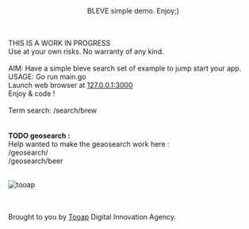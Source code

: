 <HTML> <CENTER>BLEVE simple demo. Enjoy;)</CENTER>

<BR><BR>
THIS IS A WORK IN PROGRESS<BR> Use at your own risks. No warranty of any kind.
<BR><BR>AIM: Have a simple bleve search set of example to jump start your app.
<BR>USAGE: Go run main.go
<BR>Launch web browser at <a href=http://127.0.0.1:3000/> 127.0.0.1:3000 </a>
<BR>Enjoy & code !
<BR><BR> Term search: /search/brew  <BR> 
<BR> <BR> 
<B>TODO geosearch : </B>
<BR>
Help wanted to make the geaosearch work here :<BR> 
/geosearch/ 
<BR> /geosearch/beer 
<BR> <BR> 
<p>
<img src="https://tooap.com/wp-content/uploads/2017/12/tooap-agence-digitale-logo.png" alt="tooap" />

<BR><BR> Brought to you by <a href=https://tooap.com/> Tooap</a> Digital Innovation  Agency. </HTML>

</p>
